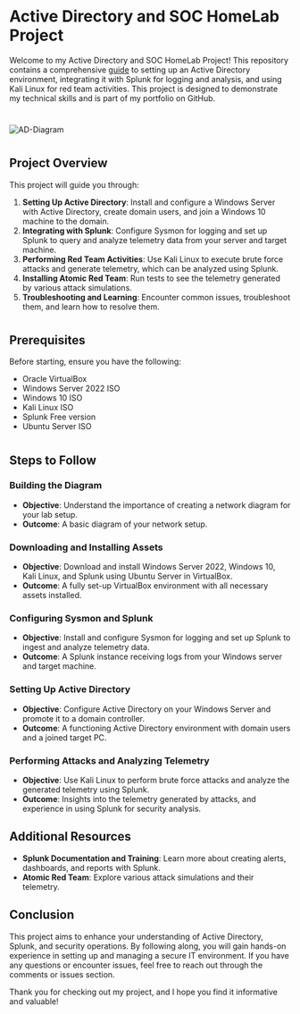 # Active Directory and SOC HomeLab Project

Welcome to my Active Directory and SOC HomeLab Project! This repository contains a comprehensive [guide](https://github.com/scriptsorwhatever/Active-Directory-and-SOC-HomeLab-Project/blob/main/Detailed-Setup-Guide.md#detailed-installation-guide)
 to setting up an Active Directory environment, integrating it with Splunk for logging and analysis, and using Kali Linux for red team activities. This project is designed to demonstrate my technical skills and is part of my portfolio on GitHub.

 #

![AD-Diagram](https://github.com/scriptsorwhatever/Active-Directory-and-SOC-HomeLab-Project/assets/130718809/c6a76c1e-5c5c-4054-889e-31524b44c693)

#

## Project Overview

This project will guide you through:

1. **Setting Up Active Directory**: Install and configure a Windows Server with Active Directory, create domain users, and join a Windows 10 machine to the domain.
2. **Integrating with Splunk**: Configure Sysmon for logging and set up Splunk to query and analyze telemetry data from your server and target machine.
3. **Performing Red Team Activities**: Use Kali Linux to execute brute force attacks and generate telemetry, which can be analyzed using Splunk.
4. **Installing Atomic Red Team**: Run tests to see the telemetry generated by various attack simulations.
5. **Troubleshooting and Learning**: Encounter common issues, troubleshoot them, and learn how to resolve them.

#

## Prerequisites

Before starting, ensure you have the following:

- Oracle VirtualBox
- Windows Server 2022 ISO
- Windows 10 ISO
- Kali Linux ISO
- Splunk Free version
- Ubuntu Server ISO

#

## Steps to Follow

### Building the Diagram
- **Objective**: Understand the importance of creating a network diagram for your lab setup.
- **Outcome**: A basic diagram of your network setup.

### Downloading and Installing Assets
- **Objective**: Download and install Windows Server 2022, Windows 10, Kali Linux, and Splunk using Ubuntu Server in VirtualBox.
- **Outcome**: A fully set-up VirtualBox environment with all necessary assets installed.

### Configuring Sysmon and Splunk
- **Objective**: Install and configure Sysmon for logging and set up Splunk to ingest and analyze telemetry data.
- **Outcome**: A Splunk instance receiving logs from your Windows server and target machine.

### Setting Up Active Directory
- **Objective**: Configure Active Directory on your Windows Server and promote it to a domain controller.
- **Outcome**: A functioning Active Directory environment with domain users and a joined target PC.

### Performing Attacks and Analyzing Telemetry
- **Objective**: Use Kali Linux to perform brute force attacks and analyze the generated telemetry using Splunk.
- **Outcome**: Insights into the telemetry generated by attacks, and experience in using Splunk for security analysis.

## Additional Resources

- **Splunk Documentation and Training**: Learn more about creating alerts, dashboards, and reports with Splunk.
- **Atomic Red Team**: Explore various attack simulations and their telemetry.

## Conclusion

This project aims to enhance your understanding of Active Directory, Splunk, and security operations. By following along, you will gain hands-on experience in setting up and managing a secure IT environment. If you have any questions or encounter issues, feel free to reach out through the comments or issues section.

Thank you for checking out my project, and I hope you find it informative and valuable!
